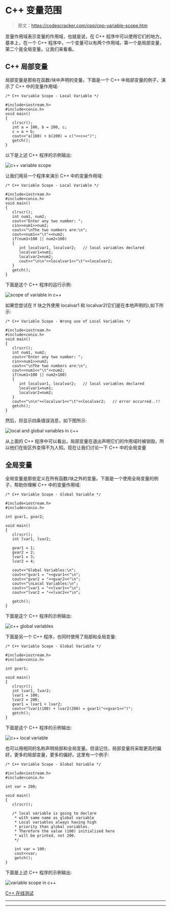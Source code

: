 # C++ 变量范围

> 原文：<https://codescracker.com/cpp/cpp-variable-scope.htm>

变量作用域表示变量的作用域，也就是说，在 C++ 程序中可以使用它们的地方。基本上，在一个 C++ 程序中，一个变量可以有两个作用域。第一个是局部变量，第二个是全局变量。让我们来看看。

## C++ 局部变量

局部变量是那些在函数/块中声明的变量。下面是一个 C++ 中局部变量的例子，演示了 C++ 中的变量作用域:

```
/* C++ Variable Scope - Local Variable */

#include<iostream.h>
#include<conio.h>
void main()
{
   clrscr();
   int a = 100, b = 200, c;
   c = a + b;
   cout<<"a(100) + b(200) = c("<<c<<")";
   getch();
}
```

以下是上述 C++ 程序的示例输出:

![c++ variable scope](img/e2e3a4a49e8595829dea3035fae2c9d0.png)

让我们用另一个程序来演示 C++ 中的变量作用域:

```
/* C++ Variable Scope - Local Variable */

#include<iostream.h>
#include<conio.h>
void main()
{
   clrscr();
   int num1, num2;
   cout<<"Enter any two number: ";
   cin>>num1>>num2;
   cout<<"\nThe two numbers are:\n";
   cout<<num1<<"\t"<<num2;
   if(num1<100 || num2<100)
   {
      int localvar1, localvar2;   // local variables declared
      localvar1=num1;
      localvar2=num2;
      cout<<"\n\n"<<localvar1<<"\t"<<localvar2;
   }
   getch();
}
```

下面是这个 C++ 程序的运行示例:

![scope of variable in c++](img/79657cee6c4298a5d57821eb403650ac.png)

如果您尝试在 If 块之外使用 localvar1 和 localvar2(它们是在本地声明的),如下所示:

```
/* C++ Variable Scope - Wrong use of Local Variables */

#include<iostream.h>
#include<conio.h>
void main()
{
   clrscr();
   int num1, num2;
   cout<<"Enter any two number: ";
   cin>>num1>>num2;
   cout<<"\nThe two numbers are:\n";
   cout<<num1<<"\t"<<num2;
   if(num1<100 || num2<100)
   {
      int localvar1, localvar2;   // local variables declared
      localvar1=num1;
      localvar2=num2;
   }
   cout<<"\n\n"<<localvar1<<"\t"<<localvar2;   // error occurred..!!
   getch();
}
```

然后，将显示四条错误消息，如下图所示:

![local and global variables in c++](img/da46c02a0035589d06fe597204283658.png)

从上面的 C++ 程序中可以看出，局部变量在退出声明它们的作用域时被销毁。所以他们在街区外变得不为人知。现在让我们讨论一下 C++ 中的全局变量

## 全局变量

全局变量是那些定义在所有函数/块之外的变量。下面是一个使用全局变量的例子，帮助你理解 C++ 中的变量作用域:

```
/* C++ Variable Scope - Global Variable */

#include<iostream.h>
#include<conio.h>

int gvar1, gvar2;

void main()
{
   clrscr();
   int lvar1, lvar2;

   gvar1 = 1;
   gvar2 = 2;
   lvar1 = 3;
   lvar2 = 4;

   cout<<"Global Variables:\n";
   cout<<"gvar1 = "<<gvar1<<"\n";
   cout<<"gvar2 = "<<gvar2<<"\n";
   cout<<"\nLocal Variables:\n";
   cout<<"lvar1 = "<<lvar1<<"\n";
   cout<<"lvar2 = "<<lvar2<<"\n";

   getch();
}
```

下面是这个 C++ 程序的示例输出:

![c++ global variables](img/e0b208920838d5763a698330fdd60520.png)

下面是另一个 C++ 程序，也同时使用了局部和全局变量:

```
/* C++ Variable Scope - Global Variable */

#include<iostream.h>
#include<conio.h>

int gvar1;

void main()
{
   clrscr();
   int lvar1, lvar2;
   lvar1 = 100;
   lvar2 = 200;
   gvar1 = lvar1 + lvar2;
   cout<<"lvar1(100) + lvar2(200) = gvar1("<<gvar1<<")";
   getch();
}
```

下面是这个 C++ 程序的示例输出:

![c++ local variable](img/8321bd7d1656974db949c6afb82897b7.png)

也可以用相同的名称声明局部和全局变量。但请记住，局部变量将采取更高的偏好。更多的局部变量，更多的偏好。这里有一个例子:

```
/* C++ Variable Scope - Global Variable */

#include<iostream.h>
#include<conio.h>

int var = 200;

void main()
{
   clrscr();

   /* local variable is going to declare
    * with same name as global variable
    * Local variables always having high
    * priority than global variables.
    * Therefore the value (100) initialized here
    * will be printed, not 200.
    */

    int var = 100;
    cout<<var;
    getch();
}
```

下面是上述 C++ 程序的示例输出:

![variable scope in c++](img/d32132dee63146d4fe592ba0fa8bb7f4.png)

[C++ 在线测试](/exam/showtest.php?subid=3)

* * *

* * *